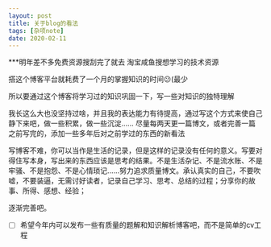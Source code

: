 ```yaml
---
layout: post
title: 关于blog的看法
tags: [杂项note]
date: 2020-02-11
---
```


***明年差不多免费资源搜刮完了就去 淘宝咸鱼搜想学习的技术资源

搭这个博客平台就耗费了一个月的掌握知识的时间😕(最少

所以要通过这个博客将学习过的知识巩固一下，写一些对知识的独特理解

我长这么大也没坚持过啥，并且我的表达能力有待提高，通过写这个方式来使自己静下来吧，做一些积累，做一些沉淀...... 尽量每两天更一篇博文，或者完善一篇之前写完的，添加一些多年后对之前学过的东西的新看法

写博客不难，你可以当作是生活的记录，但是这样的记录没有任何的意义。写要对得住写本身，写出来的东西应该是思考的结果。不是生活杂记、不是流水账、不是牢骚、不是抱怨、不是心情琐记……努力追求质量博文。承认真实的自己，不要吹嘘，不要装逼，无需讨好读者，记录自己学习、思考、总结的过程；分享你的故事、所得、感想、经验；  

逐渐完善吧。

* [ ] 希望今年内可以发布一些有质量的题解和知识解析博客吧，而不是简单的cv工程

